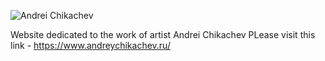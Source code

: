 ![Andrei Chikachev](https://www.andreychikachev.ru/static/media/photo.cc3e55eef89a068f8fd8.jpg)


Website dedicated to the work of artist Andrei Chikachev
PLease visit this link - https://www.andreychikachev.ru/